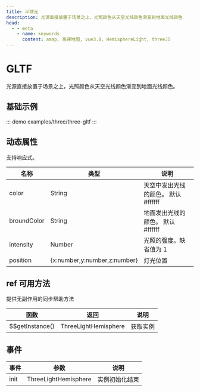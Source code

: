 ```yaml
---
title: 半球光
description: 光源直接放置于场景之上，光照颜色从天空光线颜色渐变到地面光线颜色
head:
  - - meta
    - name: keywords
      content: amap, 高德地图, vue3.0, HemisphereLight, threeJS
---
```


# GLTF
光源直接放置于场景之上，光照颜色从天空光线颜色渐变到地面光线颜色。

## 基础示例

::: demo
examples/three/three-gltf
:::


## 动态属性
支持响应式。

名称 | 类型                                         | 说明
---|--------------------------------------------|---|
color | String                                     | 天空中发出光线的颜色。 默认 #ffffff
broundColor | String                                     | 地面发出光线的颜色。 默认 #ffffff
intensity | Number                              | 光照的强度。缺省值为 1
position | {x:number,y:number,z:number} | 灯光位置

## ref 可用方法
提供无副作用的同步帮助方法

函数 | 返回    | 说明
---|-------|---|
$$getInstance() | ThreeLightHemisphere | 获取实例

## 事件

事件 | 参数 | 说明
---|---|---|
init | ThreeLightHemisphere | 实例初始化结束

